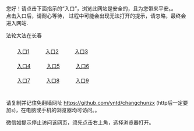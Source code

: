 您好！请点击下面指示的“入口”，浏览此网站是安全的，且为您带来平安。。 <br/>
点击入口后，请耐心等待， 过程中可能会出现无法打开的提示，请忽略，最终会进入网站. </br>

法轮大法在长春<br/>
<div style="padding:10px"><a style="margin:20px" target="_blank" href="https://d26p1t1xnjsn5q.cloudfront.net/2Qpsp?aczxblhx" id="ccLink1" rel="nofollow">入口1</a> <a target="_blank" style="margin:20px" href="https://d3o1hsnp2noqx5.cloudfront.net/2Qpsp?wqeicccj" id="ccLink2" rel="nofollow">入口2</a> <a style="margin:20px" target="_blank" href="https://d3cc45ogrq2y2k.cloudfront.net/2Qpsp?xgplgqc" id="ccLink3" rel="nofollow">入口3</a></div>

<div style="padding:10px" ><a style="margin:20px" target="_blank" href="https://d26p1t1xnjsn5q.cloudfront.net/2Qpsp?aczxblhx" id="ccLink4" rel="nofollow">入口4</a> <a style="margin:20px" href="https://d3o1hsnp2noqx5.cloudfront.net/2Qpsp?wqeicccj" target="_blank" id="ccLink5" rel="nofollow">入口5</a> <a style="margin:20px" href="https://d3cc45ogrq2y2k.cloudfront.net/2Qpsp?xgplgqc" target="_blank" id="ccLink6" rel="nofollow">入口6</a></div>

<div style="padding:10px"><a style="margin:20px" target="_blank" href="https://d26p1t1xnjsn5q.cloudfront.net/2Qpsp?aczxblhx" id="ccLink7" rel="nofollow">入口7</a> <a style="margin:20px" href="https://d3o1hsnp2noqx5.cloudfront.net/2Qpsp?wqeicccj" target="_blank" id="ccLink8" rel="nofollow">入口8</a> <a style="margin:20px" target="_blank" href="https://d3cc45ogrq2y2k.cloudfront.net/2Qpsp?xgplgqc" id="ccLink9" rel="nofollow">入口9</a></div>

<br/>



请复制并记住免翻墙网址 https://github.com/yntd/changchunzx (http后一定要加s)，在电脑或手机的浏览器均可访问。。<br/>

微信如提示停止访问该网页，须先点击右上角，选择浏览器打开。
